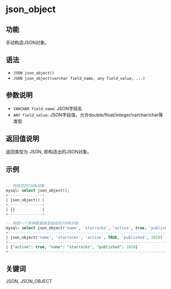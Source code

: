 # json_object

## 功能

手动构造JSON对象。

## 语法

- `JSON json_object()`
- `JSON json_object(varchar field_name, any field_value, ...)`

## 参数说明

- `VARCHAR field_name`: JSON字段名
- `ANY field_value`: JSON字段值，允许double/float/integer/varchar/char等类型

## 返回值说明

返回类型为 JSON, 即构造出的JSON对象。

## 示例

```sql

-- 构造空的JSON对象
mysql> select json_object();
+---------------+
| json_object() |
+---------------+
| {}            |
+---------------+

-- 构造一个多种数据类型组成的JSON对象
mysql> select json_object('name', 'starrocks', 'active', true, 'published', 2020);
+---------------------------------------------------------------------+
| json_object('name', 'starrocks', 'active', TRUE, 'published', 2020) |
+---------------------------------------------------------------------+
| {"active": true, "name": "starrocks", "published": 2020}            |
+---------------------------------------------------------------------+
```

## 关键词

JSON, JSON_OBJECT
